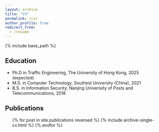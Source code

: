 ```yaml
---
layout: archive
title: "CV"
permalink: /cv/
author_profile: true
redirect_from:
  - /resume
---
```


{% include base_path %}

## Education
* Ph.D in Traffic Engineering, The University of Hong Kong, 2025 (expected)
* M.S. in Computer Technology, Southest University (China), 2021
* B.S. in Information Security, Nanjing Univerisity of Posts and Telecommunications, 2018

## Publications
  <ul>{% for post in site.publications reversed %}
    {% include archive-single-cv.html %}
  {% endfor %}</ul>
